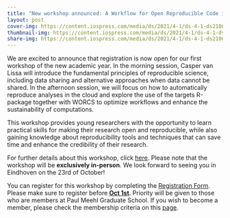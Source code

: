 ```yaml
---
title: "New workshop announced: A Workflow for Open Reproducible Code in Science (WORCS)"
layout: post
cover-img: https://content.iospress.com/media/ds/2021/4-1/ds-4-1-ds210031/ds-4-ds210031-g001.jpg
thumbnail-img: https://content.iospress.com/media/ds/2021/4-1/ds-4-1-ds210031/ds-4-ds210031-g001.jpg
share-img: https://content.iospress.com/media/ds/2021/4-1/ds-4-1-ds210031/ds-4-ds210031-g001.jpg
---
```


We are excited to announce that registration is now open for our first workshop of the new academic year. In the morning session, Casper van Lissa will introduce the fundamental principles of reproducible science, including data sharing and alternative approaches when data cannot be shared. In the afternoon session, we will focus on how to automatically reproduce analyses in the cloud and explore the use of the targets R-package together with WORCS to optimize workflows and enhance the sustainability of computations.

This workshop provides young researchers with the opportunity to learn practical skills for making their research open and reproducible, while also gaining knowledge about reproducibility tools and techniques that can save time and enhance the credibility of their research.

For further details about this workshop, click [here](https://paulmeehlschool.github.io/workshops/workflow/). Please note that the workshop will be **exclusively in-person**. We look forward to seeing you in Eindhoven on the 23rd of October!

You can register for this workshop by completing the [Registration Form](https://forms.office.com/Pages/ResponsePage.aspx?id=R_J9zM5gD0qddXBM9g78ZP_Kihp-VglPgWom9gajHXdUN1VXUFFDVEtSWVJVNUlOUkw0QUo4WkI1WS4u). Please make sure to register before <ins>**Oct 1st**</ins>. Priority will be given to those who are members at Paul Meehl Graduate School. If you wish to become a member, please check the membership criteria on this [page](./membership.md).
